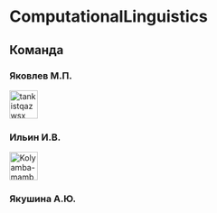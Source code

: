 # ComputationalLinguistics
## Команда
### Яковлев М.П.
<a href="https://github.com/asuka1211"> <img src="https://avatars3.githubusercontent.com/u/46578785?s=460&u=c301050dae5c4a86cf2121e9dafa9cdb711af9b6&v=4" alt="tankistqazwsx" width="50" height="50"> </a>
### Ильин И.В.
<a href="https://github.com/NihuakoNagasaki"><img src="https://avatars3.githubusercontent.com/u/50679153?s=400&v=4" alt="Kolyamba-mamba" width="50" height="50"> </a>
### Якушина А.Ю.
<a href="https://github.com/AstMo" alt="Kolyamba-mamba" width="50" height="50"> </a>
